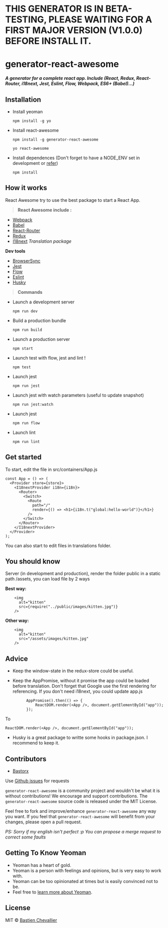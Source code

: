 # THIS GENERATOR IS IN BETA-TESTING, PLEASE WAITING FOR A FIRST MAJOR VERSION (V1.0.0) BEFORE INSTALL IT.

# **generator-react-awesome**

**_A generator for a complete react app. Include (React, Redux, React-Router, i18next, Jest, Eslint, Flow, Webpack, ES6+ (Babel)...)_**

## **Installation**

* Install yeoman

  `npm install -g yo`

* Install react-awesome

  `npm install -g generator-react-awesome`

  `yo react-awesome`

* Install dependences (Don't forget to have a NODE_ENV set in development or [refer](https://stackoverflow.com/questions/34700610/npm-install-wont-install-devdependencies))

  `npm install`

## **How it works**

React Awesome try to use the best package to start a React App.

> **React Awesome include :**

* [Webpack](https://webpack.github.io/docs/)
* [Babel](https://babeljs.io/)
* [React-Router](https://reacttraining.com/react-router/)
* [Redux](http://redux.js.org/)
* [I18next](https://www.i18next.com/) _Translation package_

**Dev tools**

* [BrowserSync](https://www.browsersync.io/docs)
* [Jest](http://facebook.github.io/jest/)
* [Flow](https://flow.org/)
* [Eslint](https://eslint.org/)
* [Husky](https://github.com/typicode/husky)

> **Commands**

* Launch a development server

  `npm run dev`

* Build a production bundle

  `npm run build`

* Launch a production server

  `npm start`

* Launch test with flow, jest and lint !

  `npm test`

* Launch jest

  `npm run jest`

* Launch jest with watch parameters (useful to update snapshot)

  `npm run jest:watch`

* Launch jest

  `npm run flow`

* Launch lint

  `npm run lint`

## **Get started**

To start, edit the file in src/containers/App.js

    const App = () => (
      <Provider store={store}>
        <I18nextProvider i18n={i18n}>
          <Router>
            <Switch>
              <Route
                path="/"
                render={() => <h1>{i18n.t("global:hello-world")}</h1>}
              />
            </Switch>
          </Router>
        </I18nextProvider>
      </Provider>
    );

You can also start to edit files in translations folder.

## **You should know**

Server (in development and production), render the folder public in a static path /assets, you can load file by 2 ways

**Best way:**

        <img
          alt="kitten"
          src={require("../public/images/kitten.jpg")}
        />

**Other way:**

        <img
          alt="kitten"
          src="/assets/images/kitten.jpg"
        />

## **Advice**

* Keep the window-state in the redux-store could be useful.
* Keep the AppPromise, without it promise the app could be loaded before translation. Don't forget that Google use the first rendering for referencing. If you don't need i18next, you could update app.js

      	    AppPromise().then(() => {
      		    ReactDOM.render(<App />, document.getElementById("app"));
      	    });

To

    ReactDOM.render(<App />, document.getElementById("app"));

* Husky is a great package to writte some hooks in package.json. I recommend to keep it.

## Contributors

* [Bastorx](https://github.com/Bastorx)

Use [Github issues](https://github.com/Bastorx/generator-react-awesome/issues) for requests

`generator-react-awesome` is a community project and wouldn't be what it is without contributions! We encourage and support contributions. The `generator-react-awesome` source code is released under the MIT License.

Feel free to fork and improve/enhance `generator-react-awesome` any way you want. If you feel that `generator-react-awesome` will benefit from your changes, please open a pull request.

_PS: Sorry if my english isn't perfect :p You can propose a merge request to correct some faults_

## Getting To Know Yeoman

* Yeoman has a heart of gold.
* Yeoman is a person with feelings and opinions, but is very easy to work with.
* Yeoman can be too opinionated at times but is easily convinced not to be.
* Feel free to [learn more about Yeoman](http://yeoman.io/).

## License

MIT © [Bastien Chevallier](https://github.com/Bastorx)

[npm-image]: https://badge.fury.io/js/generator-react-awesome.svg
[npm-url]: https://npmjs.org/package/generator-react-awesome
[travis-image]: https://travis-ci.org/Bastorx/generator-react-awesome.svg?branch=master
[travis-url]: https://travis-ci.org/Bastorx/generator-react-awesome
[daviddm-image]: https://david-dm.org/Bastorx/generator-react-awesome.svg?theme=shields.io
[daviddm-url]: https://david-dm.org/Bastorx/generator-react-awesome
[coveralls-image]: https://coveralls.io/repos/Bastorx/generator-react-awesome/badge.svg
[coveralls-url]: https://coveralls.io/r/Bastorx/generator-react-awesome
